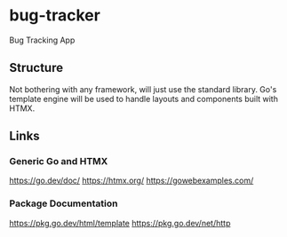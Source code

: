 # bug-tracker
Bug Tracking App

## Structure

Not bothering with any framework, will just use the standard library. Go's template engine will be used to handle layouts and components built with HTMX.

## Links

### Generic Go and HTMX

https://go.dev/doc/
https://htmx.org/
https://gowebexamples.com/

### Package Documentation

https://pkg.go.dev/html/template
https://pkg.go.dev/net/http